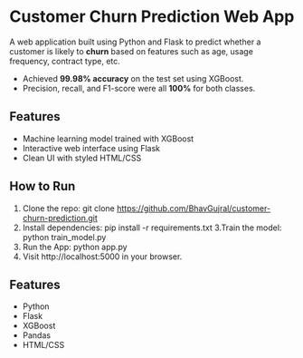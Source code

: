 # Customer Churn Prediction Web App

A web application built using Python and Flask to predict whether a customer is likely to **churn** based on features such as age, usage frequency, contract type, etc.

- Achieved **99.98% accuracy** on the test set using XGBoost.
- Precision, recall, and F1-score were all **100%** for both classes.
## Features

- Machine learning model trained with XGBoost
- Interactive web interface using Flask
- Clean UI with styled HTML/CSS

## How to Run

1. Clone the repo:
   git clone https://github.com/BhavGujral/customer-churn-prediction.git 
2. Install dependencies:
   pip install -r requirements.txt
3.Train the model:
   python train_model.py
4. Run the App:
    python app.py
5. Visit http://localhost:5000 in your browser.
## Features

- Python
- Flask
- XGBoost
- Pandas
- HTML/CSS

